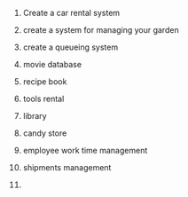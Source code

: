 1. Create a car rental system

2. create a system for managing your garden

3. create a queueing system

4. movie database

5. recipe book

6. tools rental

7. library

8. candy store

9. employee work time management

10. shipments management

11. 
